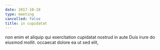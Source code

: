 ```yaml
---
date: 2017-10-18
type: meeting
cancelled: false
title: in cupidatat
---
```

non enim et aliquip qui exercitation cupidatat nostrud in aute Duis irure do eiusmod mollit. occaecat dolore ea ut sed elit,